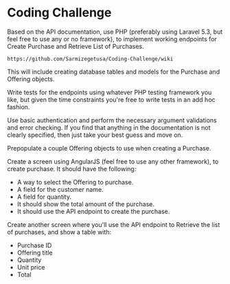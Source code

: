 # Coding Challenge

Based on the API documentation, use PHP (preferably using Laravel 5.3, but feel free to use any or no framework), to implement working endpoints for Create Purchase and Retrieve List of Purchases.

    https://github.com/Sarmizegetusa/Coding-Challenge/wiki

This will include creating database tables and models for the Purchase and Offering objects.

Write tests for the endpoints using whatever PHP testing framework you like, but given the time constraints you're free to write tests in an add hoc fashion.

Use basic authentication and perform the necessary argument validations and error checking. If you find that anything in the documentation is not clearly specified, then just take your best guess and move on.

Prepopulate a couple Offering objects to use when creating a Purchase.

Create a screen using AngularJS (feel free to use any other framework), to create purchase. It should have the following:

* A way to select the Offering to purchase.
* A field for the customer name.
* A field for quantity.
* It should show the total amount of the purchase.
* It should use the API endpoint to create the purchase.

Create another screen where you'll use the API endpoint to Retrieve the list of purchases, and show a table with:

* Purchase ID
* Offering title
* Quantity
* Unit price
* Total
